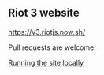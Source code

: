 ## Riot 3 website

https://v3.riotjs.now.sh/

Pull requests are welcome!

[Running the site locally](http://jekyllrb.com/docs/quickstart/)


